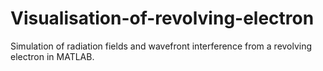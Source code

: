 # Visualisation-of-revolving-electron
Simulation of radiation fields and wavefront interference from a revolving electron in MATLAB.
